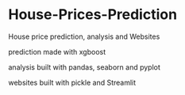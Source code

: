 # House-Prices-Prediction
House price prediction, analysis and Websites

prediction made with xgboost

analysis built with pandas, seaborn and pyplot

websites built with pickle and Streamlit

